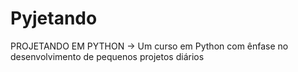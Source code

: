 # Pyjetando
PROJETANDO EM PYTHON -> Um curso em Python com ênfase no desenvolvimento de pequenos projetos diários
